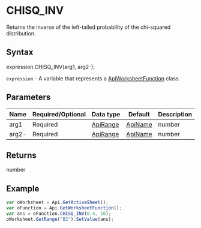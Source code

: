 # CHISQ_INV

Returns the inverse of the left-tailed probability of the chi-squared distribution.

## Syntax

expression.CHISQ_INV(arg1, arg2-);

`expression` - A variable that represents a [ApiWorksheetFunction](../ApiWorksheetFunction.md) class.

## Parameters

| **Name** | **Required/Optional** | **Data type** | **Default** | **Description** |
| ------------- | ------------- | ------------- | ------------- | ------------- |
| arg1 | Required | [ApiRange](../../ApiRange/ApiRange.md) | [ApiName](../../ApiName/ApiName.md) | number |  | A probability associated with the chi-squared distribution, a value between 0 and 1 inclusive. |
| arg2- | Required | [ApiRange](../../ApiRange/ApiRange.md) | [ApiName](../../ApiName/ApiName.md) | number |  | The number of degrees of freedom, a number between 1 and 10^10, excluding 10^10. |

## Returns

number

## Example



```javascript
var oWorksheet = Api.GetActiveSheet();
var oFunction = Api.GetWorksheetFunction();
var ans = oFunction.CHISQ_INV(0.4, 10);
oWorksheet.GetRange("B2").SetValue(ans);
```
